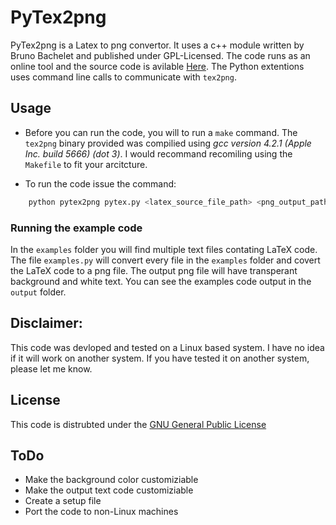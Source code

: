 # PyTex2png 


PyTex2png is a Latex to png convertor. It uses a c++ module written by Bruno Bachelet and published under GPL-Licensed. The code runs as an online tool and the source code is avilable [Here](http://www.nawouak.net/?cat=informatics.tex2png+lang=en). The Python extentions uses command line calls to communicate with `tex2png`. 

## Usage

+ Before you can run the code, you will to run a `make` command. The `tex2png` binary provided was compilied using *gcc version 4.2.1 (Apple Inc. build 5666) (dot 3)*. I would recommand recomiling using the `Makefile` to fit your arcitcture.

+ To run the code issue the command: 

```python
    python pytex2png pytex.py <latex_source_file_path> <png_output_path> [BOOLEAN]
```

### Running the example code


In the `examples` folder you will find multiple text files contating LaTeX code. The file `examples.py` will convert every file in the `examples` folder and covert the LaTeX code to a png file. The output png file will have transperant background and white text. You can see the examples code output in the `output` folder. 

## Disclaimer: 


This code was devloped and tested on a Linux based system. I have no idea if it will work on another system. If you have tested it on another system, please let me know. 

## License

This code is distrubted under the [GNU General Public License](http://www.gnu.org/copyleft/gpl.html)

## ToDo 

- Make the background color customiziable
- Make the output text code customiziable
- Create a setup file
- Port the code to non-Linux machines
